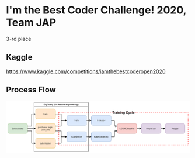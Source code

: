 # I'm the Best Coder Challenge! 2020, Team JAP
3-rd place

## Kaggle
https://www.kaggle.com/competitions/iamthebestcoderopen2020

## Process Flow
![alt text](./flow.png)